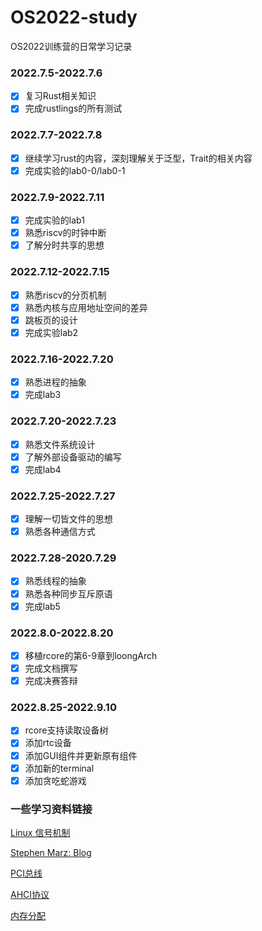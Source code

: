 # OS2022-study

OS2022训练营的日常学习记录

### 2022.7.5-2022.7.6

- [x] 复习Rust相关知识
- [x] 完成rustlings的所有测试

### 2022.7.7-2022.7.8

- [x] 继续学习rust的内容，深刻理解关于泛型，Trait的相关内容
- [x] 完成实验的lab0-0/lab0-1

### 2022.7.9-2022.7.11

- [x] 完成实验的lab1
- [x] 熟悉riscv的时钟中断
- [x] 了解分时共享的思想

### 2022.7.12-2022.7.15

- [x] 熟悉riscv的分页机制
- [x] 熟悉内核与应用地址空间的差异
- [x] 跳板页的设计
- [x] 完成实验lab2

### 2022.7.16-2022.7.20

- [x] 熟悉进程的抽象
- [x] 完成lab3

### 2022.7.20-2022.7.23

- [x] 熟悉文件系统设计
- [x] 了解外部设备驱动的编写
- [x] 完成lab4

### 2022.7.25-2022.7.27

- [x] 理解一切皆文件的思想
- [x] 熟悉各种通信方式

### 2022.7.28-2020.7.29

- [x] 熟悉线程的抽象
- [x] 熟悉各种同步互斥原语
- [x] 完成lab5

### 2022.8.0-2022.8.20

- [x] 移植rcore的第6-9章到loongArch
- [x] 完成文档撰写
- [x] 完成决赛答辩

### 2022.8.25-2022.9.10

- [x] rcore支持读取设备树
- [x] 添加rtc设备
- [x] 添加GUI组件并更新原有组件
- [x] 添加新的terminal
- [x] 添加贪吃蛇游戏

### 一些学习资料链接

[Linux 信号机制](https://gohalo.me/post/kernel-signal-introduce.html)

[Stephen Marz: Blog](https://osblog.stephenmarz.com/)

[PCI总线](https://wiki.osdev.org/PCI)

[AHCI协议](https://wiki.osdev.org/AHCI)

[内存分配](https://wiki.osdev.org/Memory_Allocation)